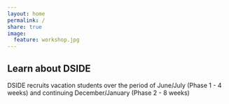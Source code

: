 ```yaml
---
layout: home
permalink: /
share: true
image:
  feature: workshop.jpg
---
```


<div class="tiles">

<div class="tile">
  <h2 class="post-title">Learn about DSIDE</h2>
  <p class="post-excerpt"> DSIDE recruits vacation students over the period of June/July (Phase 1 - 4 weeks) and continuing December/January (Phase 2 - 8 weeks)</p>
</div><!-- /.tile -->

</div><!-- /.tiles -->
